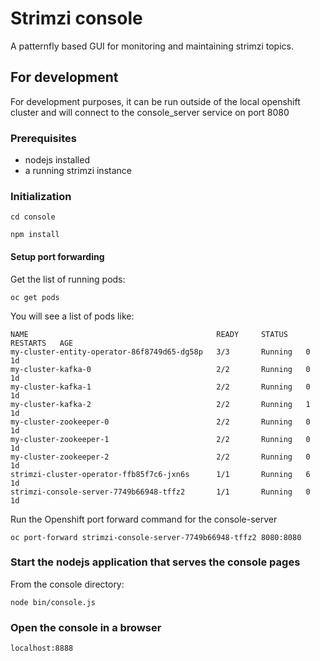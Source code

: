 # Strimzi console

A patternfly based GUI for monitoring and maintaining strimzi topics.


## For development

For development purposes, it can be run outside of the local openshift
cluster and will connect to the console_server service on port 8080

### Prerequisites

- nodejs installed
- a running strimzi instance 

### Initialization

`cd console`

`npm install`

#### Setup port forwarding

Get the list of running pods:

`oc get pods`

You will see a list of pods like:

```
NAME                                          READY     STATUS    RESTARTS   AGE
my-cluster-entity-operator-86f8749d65-dg58p   3/3       Running   0          1d
my-cluster-kafka-0                            2/2       Running   0          1d
my-cluster-kafka-1                            2/2       Running   0          1d
my-cluster-kafka-2                            2/2       Running   1          1d
my-cluster-zookeeper-0                        2/2       Running   0          1d
my-cluster-zookeeper-1                        2/2       Running   0          1d
my-cluster-zookeeper-2                        2/2       Running   0          1d
strimzi-cluster-operator-ffb85f7c6-jxn6s      1/1       Running   6          1d
strimzi-console-server-7749b66948-tffz2       1/1       Running   0          1d
```

Run the Openshift port forward command for the console-server

`oc port-forward strimzi-console-server-7749b66948-tffz2 8080:8080`

### Start the nodejs application that serves the console pages

From the console directory:

`node bin/console.js`

### Open the console in a browser

`localhost:8888`

